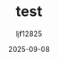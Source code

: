 ---
title: "test"
author: "ljf12825" 
tags: ["Game"]
categories: ["haha", "note"]
draft: false
featured_image: "/images/gamelife.jpg"
summary: "test summary"
date: 2025-09-08
---